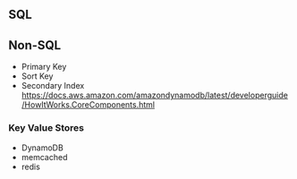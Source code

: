 
## SQL




## Non-SQL
- Primary Key
- Sort Key
- Secondary Index
https://docs.aws.amazon.com/amazondynamodb/latest/developerguide/HowItWorks.CoreComponents.html

### Key Value Stores
- DynamoDB
- memcached
- redis
